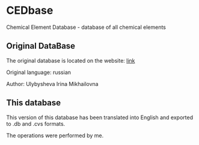 # CEDbase
Chemical Element Database - database of all chemical elements
  
  
## Original DataBase
The original database is located on the website: [link](https://project.1sept.ru/works/559717)
  
Original language: russian
  
Author: Ulybysheva Irina Mikhailovna
  
  
## This database
This version of this database has been translated into English and exported to .db and .cvs formats.
  
The operations were performed by me.
